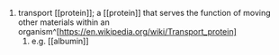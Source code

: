 1. transport [[protein]]; a [[protein]] that serves the function of moving other materials within an organism^[https://en.wikipedia.org/wiki/Transport_protein]
	1. e.g. [[albumin]]